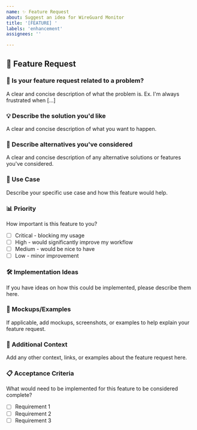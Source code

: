 ```yaml
---
name: ✨ Feature Request
about: Suggest an idea for WireGuard Monitor
title: '[FEATURE] '
labels: 'enhancement'
assignees: ''

---
```


## 🚀 Feature Request

### 📝 Is your feature request related to a problem?
A clear and concise description of what the problem is. Ex. I'm always frustrated when [...]

### 💡 Describe the solution you'd like
A clear and concise description of what you want to happen.

### 🔄 Describe alternatives you've considered
A clear and concise description of any alternative solutions or features you've considered.

### 🎯 Use Case
Describe your specific use case and how this feature would help.

### 📊 Priority
How important is this feature to you?
- [ ] Critical - blocking my usage
- [ ] High - would significantly improve my workflow  
- [ ] Medium - would be nice to have
- [ ] Low - minor improvement

### 🛠️ Implementation Ideas
If you have ideas on how this could be implemented, please describe them here.

### 📸 Mockups/Examples
If applicable, add mockups, screenshots, or examples to help explain your feature request.

### 🌟 Additional Context
Add any other context, links, or examples about the feature request here.

### 📋 Acceptance Criteria
What would need to be implemented for this feature to be considered complete?
- [ ] Requirement 1
- [ ] Requirement 2
- [ ] Requirement 3
